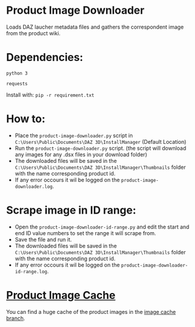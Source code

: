 # Product Image Downloader
 Loads DAZ laucher metadata files and gathers the correspondent image from the product wiki.

# Dependencies:
`python 3`

`requests`

Install with: `pip -r requirement.txt`

# How to:
* Place the `product-image-downloader.py` script in `C:\Users\Public\Documents\DAZ 3D\InstallManager` (Default Location)
* Run the `product-image-downloader.py` script. (the script will download any images for any .dsx files in your download folder)
* The downloaded files will be saved in the `C:\Users\Public\Documents\DAZ 3D\InstallManager\Thumbnails` folder with the name corresponding product id.
* If any error occours it wil be logged on the `product-image-downloader.log`.

# Scrape image in ID range:
* Open the `product-image-downloader-id-range.py` and edit the start and end ID value numbers to set the range it will scrape from.
* Save the file and run it.
* The downloaded files will be saved in the `C:\Users\Public\Documents\DAZ 3D\InstallManager\Thumbnails` folder with the name corresponding product id.
* If any error occours it wil be logged on the `product-image-downloader-id-range.log`.


# [Product Image Cache](https://github.com/CuddleBear92/Daz3D-Install-Manager-Tools/tree/imagecache)
You can find a huge cache of the product images in the [image cache branch](https://github.com/CuddleBear92/Daz3D-Install-Manager-Tools/tree/imagecache).
